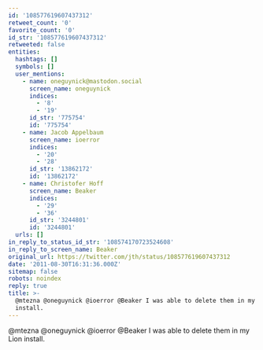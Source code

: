 ```yaml
---
id: '108577619607437312'
retweet_count: '0'
favorite_count: '0'
id_str: '108577619607437312'
retweeted: false
entities:
  hashtags: []
  symbols: []
  user_mentions:
    - name: oneguynick@mastodon.social
      screen_name: oneguynick
      indices:
        - '8'
        - '19'
      id_str: '775754'
      id: '775754'
    - name: Jacob Appelbaum
      screen_name: ioerror
      indices:
        - '20'
        - '28'
      id_str: '13862172'
      id: '13862172'
    - name: Christofer Hoff
      screen_name: Beaker
      indices:
        - '29'
        - '36'
      id_str: '3244801'
      id: '3244801'
  urls: []
in_reply_to_status_id_str: '108574170723524608'
in_reply_to_screen_name: Beaker
original_url: https://twitter.com/jth/status/108577619607437312
date: '2011-08-30T16:31:36.000Z'
sitemap: false
robots: noindex
reply: true
title: >-
  @mtezna @oneguynick @ioerror @Beaker I was able to delete them in my Lion
  install.
---
```


@mtezna @oneguynick @ioerror @Beaker I was able to delete them in my Lion install.